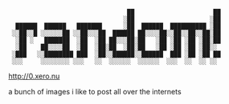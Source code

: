 ```
                                 ██                      ██
                                ░██                     ░██
  ██████  ██████   ███████      ░██  ██████  ██████████ ░██
 ░░██░░█ ░░░░░░██ ░░██░░░██  ██████ ██░░░░██░░██░░██░░██░██
  ░██ ░   ███████  ░██  ░██ ██░░░██░██   ░██ ░██ ░██ ░██░██
  ░██    ██░░░░██  ░██  ░██░██  ░██░██   ░██ ░██ ░██ ░██░░ 
 ░███   ░░████████ ███  ░██░░██████░░██████  ███ ░██ ░██ ██
 ░░░     ░░░░░░░░ ░░░   ░░  ░░░░░░  ░░░░░░  ░░░  ░░  ░░ ░░ 
```

http://0.xero.nu

   a bunch of images i like to post all over the internets
